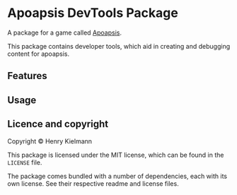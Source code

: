 Apoapsis DevTools Package
=========================

A package for a game called [Apoapsis](https://github.com/henry4k/apoapsis).

This package contains developer tools, which aid in creating and debugging content for apoapsis.


## Features

<!-- TODO -->


## Usage

<!-- TODO -->


## Licence and copyright


Copyright © Henry Kielmann

This package is licensed under the MIT license, which can be found in the
`LICENSE` file.

The package comes bundled with a number of dependencies, each with its own license.
See their respective readme and license files.
